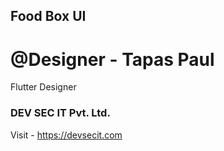 ## Food Box UI 

# @Designer - Tapas Paul 
Flutter Designer 
### DEV SEC IT Pvt. Ltd. 
Visit - https://devsecit.com 
